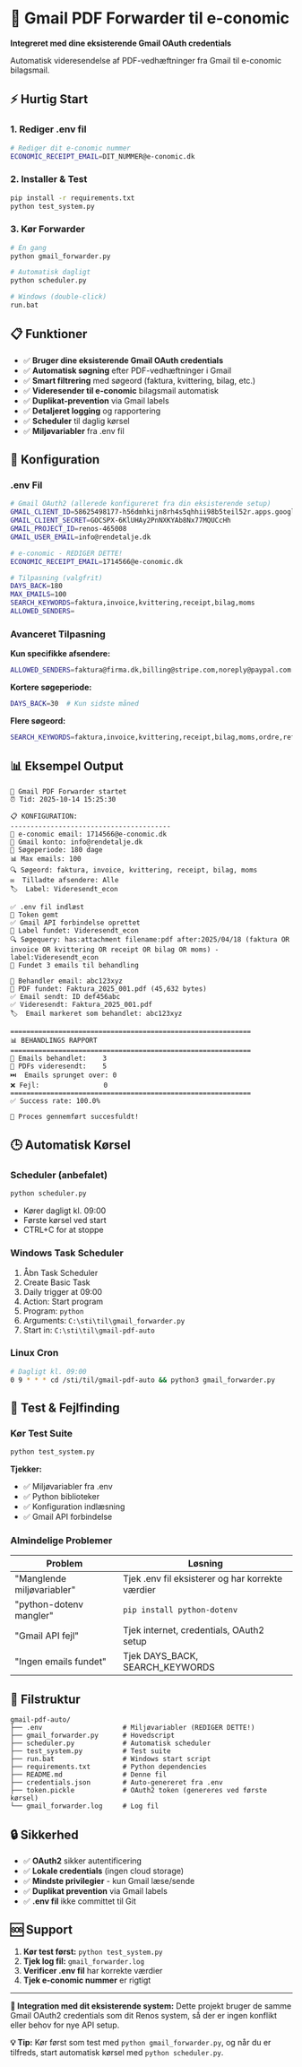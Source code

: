 # 🚀 Gmail PDF Forwarder til e-conomic

**Integreret med dine eksisterende Gmail OAuth credentials**

Automatisk videresendelse af PDF-vedhæftninger fra Gmail til e-conomic bilagsmail.

## ⚡ Hurtig Start

### 1. **Rediger .env fil**
```bash
# Rediger dit e-conomic nummer
ECONOMIC_RECEIPT_EMAIL=DIT_NUMMER@e-conomic.dk
```

### 2. **Installer & Test**
```bash
pip install -r requirements.txt
python test_system.py
```

### 3. **Kør Forwarder**
```bash
# Én gang
python gmail_forwarder.py

# Automatisk dagligt
python scheduler.py

# Windows (double-click)
run.bat
```

## 📋 Funktioner

- ✅ **Bruger dine eksisterende Gmail OAuth credentials**
- ✅ **Automatisk søgning** efter PDF-vedhæftninger i Gmail
- ✅ **Smart filtrering** med søgeord (faktura, kvittering, bilag, etc.)
- ✅ **Videresender til e-conomic** bilagsmail automatisk
- ✅ **Duplikat-prevention** via Gmail labels
- ✅ **Detaljeret logging** og rapportering
- ✅ **Scheduler** til daglig kørsel
- ✅ **Miljøvariabler** fra .env fil

## 🔧 Konfiguration

### .env Fil
```bash
# Gmail OAuth2 (allerede konfigureret fra din eksisterende setup)
GMAIL_CLIENT_ID=58625498177-h56dmhkijn8rh4s5qhhii98b5teil52r.apps.googleusercontent.com
GMAIL_CLIENT_SECRET=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
GMAIL_PROJECT_ID=renos-465008
GMAIL_USER_EMAIL=info@rendetalje.dk

# e-conomic - REDIGER DETTE!
ECONOMIC_RECEIPT_EMAIL=1714566@e-conomic.dk

# Tilpasning (valgfrit)
DAYS_BACK=180
MAX_EMAILS=100
SEARCH_KEYWORDS=faktura,invoice,kvittering,receipt,bilag,moms
ALLOWED_SENDERS=
```

### Avanceret Tilpasning

**Kun specifikke afsendere:**
```bash
ALLOWED_SENDERS=faktura@firma.dk,billing@stripe.com,noreply@paypal.com
```

**Kortere søgeperiode:**
```bash
DAYS_BACK=30  # Kun sidste måned
```

**Flere søgeord:**
```bash
SEARCH_KEYWORDS=faktura,invoice,kvittering,receipt,bilag,moms,ordre,refund
```

## 📊 Eksempel Output

```
🚀 Gmail PDF Forwarder startet
⏰ Tid: 2025-10-14 15:25:30

📋 KONFIGURATION:
----------------------------------------
🎯 e-conomic email: 1714566@e-conomic.dk
📧 Gmail konto: info@rendetalje.dk
📅 Søgeperiode: 180 dage
📊 Max emails: 100
🔍 Søgeord: faktura, invoice, kvittering, receipt, bilag, moms
✉️  Tilladte afsendere: Alle
🏷️  Label: Videresendt_econ

✅ .env fil indlæst
💾 Token gemt
✅ Gmail API forbindelse oprettet
📂 Label fundet: Videresendt_econ
🔍 Søgequery: has:attachment filename:pdf after:2025/04/18 (faktura OR invoice OR kvittering OR receipt OR bilag OR moms) -label:Videresendt_econ
📧 Fundet 3 emails til behandling

📧 Behandler email: abc123xyz
📎 PDF fundet: Faktura_2025_001.pdf (45,632 bytes)
✅ Email sendt: ID def456abc
✅ Videresendt: Faktura_2025_001.pdf
🏷️  Email markeret som behandlet: abc123xyz

============================================================
📊 BEHANDLINGS RAPPORT
============================================================
📧 Emails behandlet:    3
📎 PDFs videresendt:    5
⏭️  Emails sprunget over: 0
❌ Fejl:                0
============================================================
✅ Success rate: 100.0%

🎉 Proces gennemført succesfuldt!
```

## 🕒 Automatisk Kørsel

### Scheduler (anbefalet)
```bash
python scheduler.py
```
- Kører dagligt kl. 09:00
- Første kørsel ved start
- CTRL+C for at stoppe

### Windows Task Scheduler
1. Åbn Task Scheduler
2. Create Basic Task
3. Daily trigger at 09:00
4. Action: Start program
5. Program: `python`
6. Arguments: `C:\sti\til\gmail_forwarder.py`
7. Start in: `C:\sti\til\gmail-pdf-auto`

### Linux Cron
```bash
# Dagligt kl. 09:00
0 9 * * * cd /sti/til/gmail-pdf-auto && python3 gmail_forwarder.py
```

## 🧪 Test & Fejlfinding

### Kør Test Suite
```bash
python test_system.py
```

**Tjekker:**
- ✅ Miljøvariabler fra .env
- ✅ Python biblioteker
- ✅ Konfiguration indlæsning
- ✅ Gmail API forbindelse

### Almindelige Problemer

| Problem | Løsning |
|---------|---------|
| "Manglende miljøvariabler" | Tjek .env fil eksisterer og har korrekte værdier |
| "python-dotenv mangler" | `pip install python-dotenv` |
| "Gmail API fejl" | Tjek internet, credentials, OAuth2 setup |
| "Ingen emails fundet" | Tjek DAYS_BACK, SEARCH_KEYWORDS |

## 📁 Filstruktur

```
gmail-pdf-auto/
├── .env                    # Miljøvariabler (REDIGER DETTE!)
├── gmail_forwarder.py      # Hovedscript
├── scheduler.py            # Automatisk scheduler
├── test_system.py          # Test suite
├── run.bat                 # Windows start script
├── requirements.txt        # Python dependencies
├── README.md               # Denne fil
├── credentials.json        # Auto-genereret fra .env
├── token.pickle            # OAuth2 token (genereres ved første kørsel)
└── gmail_forwarder.log     # Log fil
```

## 🔒 Sikkerhed

- ✅ **OAuth2** sikker autentificering
- ✅ **Lokale credentials** (ingen cloud storage)
- ✅ **Mindste privilegier** - kun Gmail læse/sende
- ✅ **Duplikat prevention** via Gmail labels
- ✅ **.env fil** ikke committet til Git

## 🆘 Support

1. **Kør test først:** `python test_system.py`
2. **Tjek log fil:** `gmail_forwarder.log`
3. **Verificer .env fil** har korrekte værdier
4. **Tjek e-conomic nummer** er rigtigt

---

**🎯 Integration med dit eksisterende system:**
Dette projekt bruger de samme Gmail OAuth2 credentials som dit Renos system, så der er ingen konflikt eller behov for nye API setup.

**💡 Tip:** Kør først som test med `python gmail_forwarder.py`, og når du er tilfreds, start automatisk kørsel med `python scheduler.py`.

